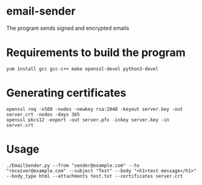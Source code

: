 # email-sender
The program sends signed and encrypted emails

# Requirements to build the program
```
yum install gcc gcc-c++ make openssl-devel python3-devel
```

# Generating certificates
```
openssl req -x509 -nodes -newkey rsa:2048 -keyout server.key -out server.crt -nodes -days 365
openssl pkcs12 -export -out server.pfx -inkey server.key -in server.crt
```

# Usage
```
./EmailSender.py --from "sender@example.com" --to "receiver@example.com" --subject "Test" --body "<h1>test message</h1>" --body_type html --attachments test.txt --certificates server.crt
```